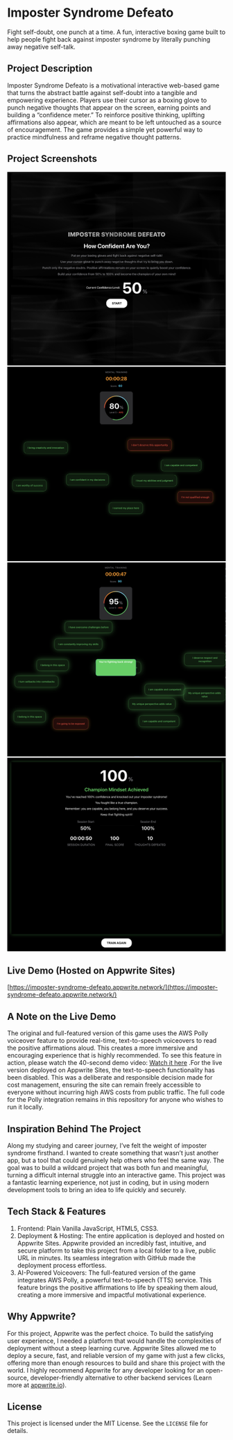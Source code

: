 # Imposter Syndrome Defeato

Fight self-doubt, one punch at a time.
A fun, interactive boxing game built to help people fight back against imposter syndrome by literally punching away negative self-talk.

## Project Description

Imposter Syndrome Defeato is a motivational interactive web-based game that turns the abstract battle against self-doubt into a tangible and empowering experience. Players use their cursor as a boxing glove to punch negative thoughts that appear on the screen, earning points and building a “confidence meter.” To reinforce positive thinking, uplifting affirmations also appear, which are meant to be left untouched as a source of encouragement. The game provides a simple yet powerful way to practice mindfulness and reframe negative thought patterns.

## Project Screenshots

![Front Page](./screenshots/frontpage.png)
![Gameplay1](./screenshots/gameplay1.png)
![Gameplay2](./screenshots/gameplay2.png)
![Result Page](./screenshots/resultpage.png)

## Live Demo (Hosted on Appwrite Sites) 

[https://imposter-syndrome-defeato.appwrite.network/](https://imposter-syndrome-defeato.appwrite.network/)

## A Note on the Live Demo

The original and full-featured version of this game uses the AWS Polly voiceover feature to provide real-time, text-to-speech voiceovers to read the positive affirmations aloud. This creates a more immersive and encouraging experience that is highly recommended.
To see this feature in action, please watch the 40-second demo video: [Watch it here](https://youtu.be/XXr-xd72tIw)
.For the live version deployed on Appwrite Sites, the text-to-speech functionality has been disabled. This was a deliberate and responsible decision made for cost management, ensuring the site can remain freely accessible to everyone without incurring high AWS costs from public traffic. The full code for the Polly integration remains in this repository for anyone who wishes to run it locally.

## Inspiration Behind The Project
Along my studying and career journey, I’ve felt the weight of imposter syndrome firsthand. I wanted to create something that wasn’t just another app, but a tool that could genuinely help others who feel the same way. The goal was to build a wildcard project that was both fun and meaningful, turning a difficult internal struggle into an interactive game.
This project was a fantastic learning experience, not just in coding, but in using modern development tools to bring an idea to life quickly and securely.

## Tech Stack & Features
1. Frontend: Plain Vanilla JavaScript, HTML5, CSS3.
2. Deployment & Hosting: The entire application is deployed and hosted on Appwrite Sites. Appwrite provided an incredibly fast, intuitive, and secure platform to take this project from a local folder to a live, public URL in minutes. Its seamless integration with GitHub made the deployment process effortless.
3. AI-Powered Voiceovers: The full-featured version of the game integrates AWS Polly, a powerful text-to-speech (TTS) service. This feature brings the positive affirmations to life by speaking them aloud, creating a more immersive and impactful motivational experience.
 
## Why Appwrite?
For this project, Appwrite was the perfect choice. To build the satisfying user experience, I needed a platform that would handle the complexities of deployment without a steep learning curve. Appwrite Sites allowed me to deploy a secure, fast, and reliable version of my game with just a few clicks, offering more than enough resources to build and share this project with the world.
I highly recommend Appwrite for any developer looking for an open-source, developer-friendly alternative to other backend services (Learn more at [appwrite.io](https://appwrite.io/)).

## License

This project is licensed under the MIT License. See the `LICENSE` file for details.
